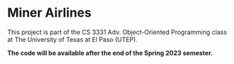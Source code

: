 # Miner Airlines

This project is part of the CS 3331 Adv. Object-Oriented Programming class at The University of Texas at El Paso (UTEP).

**The code will be available after the end of the Spring 2023 semester.**
